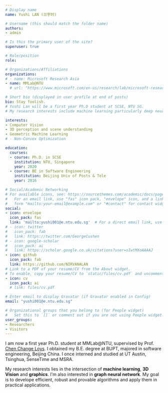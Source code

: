 ```yaml
---
# Display name
name: Yushi LAN (兰宇时)

# Username (this should match the folder name)
authors:
- admin

# Is this the primary user of the site?
superuser: true

# Role/position
role: 

# Organizations/Affiliations
organizations:
# - name: Microsoft Research Asia
- name: MMLab@NTU
  # url: "https://www.microsoft.com/en-us/research/lab/microsoft-research-asia/"

# Short bio (displayed in user profile at end of posts)
bio: Stay foolish. 
# Yushi Lan will be a first year Ph.D student at SCSE, NTU SG. 
# My research interests include machine learning particularly deep neural network, computer vision and graph neural network. My destination is to develop ML optimization algorithms to practical applications like graph mining and autonomous driving, which finally towards artificial general intelligence(AGI).

interests:
- Computer Vision
- 3D perception and scene understanding
- Geometric Machine Learning
# - Non-Convex Optimization

education:
  courses:
  - course: Ph.D. in SCSE
    institution: NTU, Singapore
    year: 2020
  - course: BE in Software Engineering 
    institution: Beijing Univ of Posts & Tele
    year: 2016

# Social/Academic Networking
# For available icons, see: https://sourcethemes.com/academic/docs/page-builder/#icons
#   For an email link, use "fas" icon pack, "envelope" icon, and a link in the
#   form "mailto:your-email@example.com" or "#contact" for contact widget.
social:
- icon: envelope
  icon_pack: fas
  link: 'mailto:yushi001@e.ntu.edu.sg'  # For a direct email link, use "mailto:test@example.org".
# - icon: twitter
#   icon_pack: fab
#   link: https://twitter.com/GeorgeCushen
# - icon: google-scholar
#   icon_pack: ai
#   link: https://scholar.google.co.uk/citations?user=sIwtMXoAAAAJ
- icon: github
  icon_pack: fab
  link: https://github.com/NIRVANALAN
# Link to a PDF of your resume/CV from the About widget.
# To enable, copy your resume/CV to `static/files/cv.pdf` and uncomment the lines below.
- icon: cv
  icon_pack: ai
  # link: files/cv.pdf

# Enter email to display Gravatar (if Gravatar enabled in Config)
email: "yushi001@e.ntu.edu.sg"

# Organizational groups that you belong to (for People widget)
#   Set this to `[]` or comment out if you are not using People widget.
user_groups:
- Researchers
- Visitors
---
```


I am now a first year Ph.D. student at MMLab@NTU, supervised by Prof. [Chen Change Loys](http://personal.ie.cuhk.edu.hk/~ccloy/index.html). I obtained my B.E. degree at BUPT, majored in software engineering, Beijing China. I once interned and studied at UT Austin, Tsinghua, SenseTime and MSRA.

My research interests lies in the intersection of **machine learning**, **3D Vision** and **graphics**. I'm also interested in **graph neural network**.  My goal is to develope efficient, robust and provable algorithms and apply them in practical applications. 



